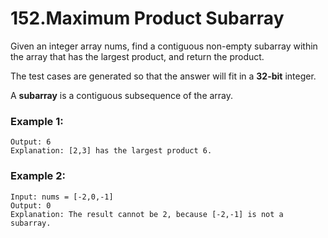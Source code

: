 # 152.Maximum Product Subarray
Given an integer array nums, find a contiguous non-empty subarray within the array that has the largest product, and return the product.

The test cases are generated so that the answer will fit in a **32-bit** integer.

A **subarray** is a contiguous subsequence of the array.

### Example 1:
``` Input: nums = [2,3,-2,4]
Output: 6
Explanation: [2,3] has the largest product 6.
```
### Example 2:
``` 
Input: nums = [-2,0,-1]
Output: 0
Explanation: The result cannot be 2, because [-2,-1] is not a subarray.
```